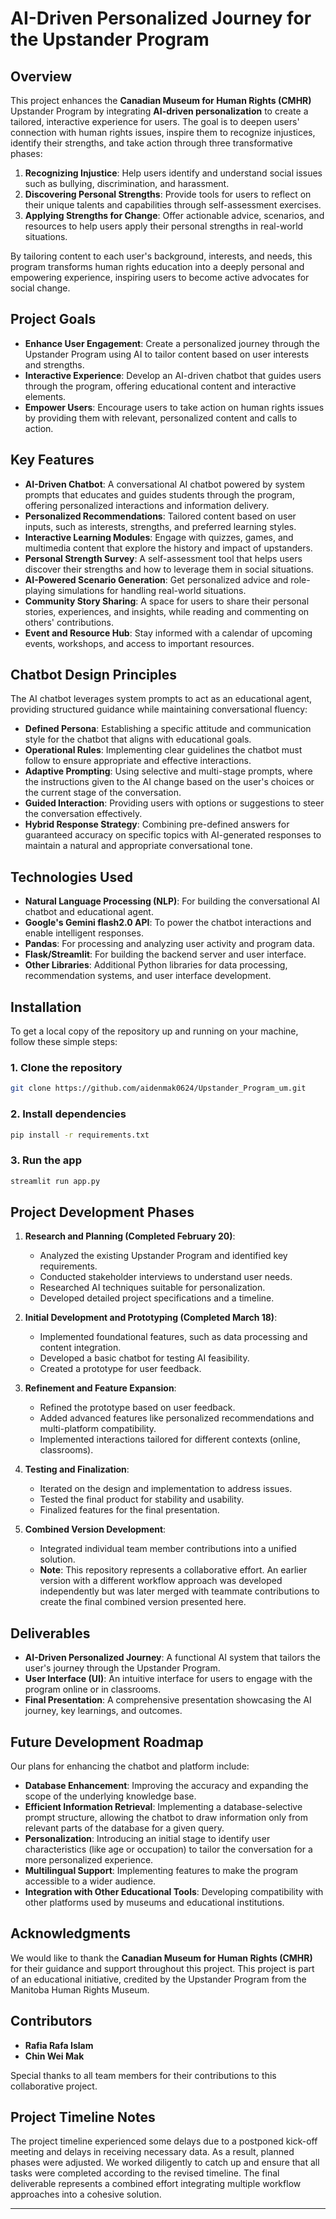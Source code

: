 # AI-Driven Personalized Journey for the Upstander Program

## Overview

This project enhances the **Canadian Museum for Human Rights (CMHR)** Upstander Program by integrating **AI-driven personalization** to create a tailored, interactive experience for users. The goal is to deepen users' connection with human rights issues, inspire them to recognize injustices, identify their strengths, and take action through three transformative phases:

1. **Recognizing Injustice**: Help users identify and understand social issues such as bullying, discrimination, and harassment.
2. **Discovering Personal Strengths**: Provide tools for users to reflect on their unique talents and capabilities through self-assessment exercises.
3. **Applying Strengths for Change**: Offer actionable advice, scenarios, and resources to help users apply their personal strengths in real-world situations.

By tailoring content to each user's background, interests, and needs, this program transforms human rights education into a deeply personal and empowering experience, inspiring users to become active advocates for social change.

## Project Goals

- **Enhance User Engagement**: Create a personalized journey through the Upstander Program using AI to tailor content based on user interests and strengths.
- **Interactive Experience**: Develop an AI-driven chatbot that guides users through the program, offering educational content and interactive elements.
- **Empower Users**: Encourage users to take action on human rights issues by providing them with relevant, personalized content and calls to action.

## Key Features

- **AI-Driven Chatbot**: A conversational AI chatbot powered by system prompts that educates and guides students through the program, offering personalized interactions and information delivery.
- **Personalized Recommendations**: Tailored content based on user inputs, such as interests, strengths, and preferred learning styles.
- **Interactive Learning Modules**: Engage with quizzes, games, and multimedia content that explore the history and impact of upstanders.
- **Personal Strength Survey**: A self-assessment tool that helps users discover their strengths and how to leverage them in social situations.
- **AI-Powered Scenario Generation**: Get personalized advice and role-playing simulations for handling real-world situations.
- **Community Story Sharing**: A space for users to share their personal stories, experiences, and insights, while reading and commenting on others' contributions.
- **Event and Resource Hub**: Stay informed with a calendar of upcoming events, workshops, and access to important resources.

## Chatbot Design Principles

The AI chatbot leverages system prompts to act as an educational agent, providing structured guidance while maintaining conversational fluency:

- **Defined Persona**: Establishing a specific attitude and communication style for the chatbot that aligns with educational goals.
- **Operational Rules**: Implementing clear guidelines the chatbot must follow to ensure appropriate and effective interactions.
- **Adaptive Prompting**: Using selective and multi-stage prompts, where the instructions given to the AI change based on the user's choices or the current stage of the conversation.
- **Guided Interaction**: Providing users with options or suggestions to steer the conversation effectively.
- **Hybrid Response Strategy**: Combining pre-defined answers for guaranteed accuracy on specific topics with AI-generated responses to maintain a natural and appropriate conversational tone.

## Technologies Used

- **Natural Language Processing (NLP)**: For building the conversational AI chatbot and educational agent.
- **Google's Gemini flash2.0 API**: To power the chatbot interactions and enable intelligent responses.
- **Pandas**: For processing and analyzing user activity and program data.
- **Flask/Streamlit**: For building the backend server and user interface.
- **Other Libraries**: Additional Python libraries for data processing, recommendation systems, and user interface development.

## Installation

To get a local copy of the repository up and running on your machine, follow these simple steps:

### 1. Clone the repository
```bash
git clone https://github.com/aidenmak0624/Upstander_Program_um.git
```

### 2. Install dependencies
```bash
pip install -r requirements.txt
```

### 3. Run the app
```bash
streamlit run app.py
```

## Project Development Phases

1. **Research and Planning (Completed February 20)**:
   - Analyzed the existing Upstander Program and identified key requirements.
   - Conducted stakeholder interviews to understand user needs.
   - Researched AI techniques suitable for personalization.
   - Developed detailed project specifications and a timeline.

2. **Initial Development and Prototyping (Completed March 18)**:
   - Implemented foundational features, such as data processing and content integration.
   - Developed a basic chatbot for testing AI feasibility.
   - Created a prototype for user feedback.

3. **Refinement and Feature Expansion**:
   - Refined the prototype based on user feedback.
   - Added advanced features like personalized recommendations and multi-platform compatibility.
   - Implemented interactions tailored for different contexts (online, classrooms).

4. **Testing and Finalization**:
   - Iterated on the design and implementation to address issues.
   - Tested the final product for stability and usability.
   - Finalized features for the final presentation.

5. **Combined Version Development**:
   - Integrated individual team member contributions into a unified solution.
   - **Note**: This repository represents a collaborative effort. An earlier version with a different workflow approach was developed independently but was later merged with teammate contributions to create the final combined version presented here.

## Deliverables

- **AI-Driven Personalized Journey**: A functional AI system that tailors the user's journey through the Upstander Program.
- **User Interface (UI)**: An intuitive interface for users to engage with the program online or in classrooms.
- **Final Presentation**: A comprehensive presentation showcasing the AI journey, key learnings, and outcomes.

## Future Development Roadmap

Our plans for enhancing the chatbot and platform include:

- **Database Enhancement**: Improving the accuracy and expanding the scope of the underlying knowledge base.
- **Efficient Information Retrieval**: Implementing a database-selective prompt structure, allowing the chatbot to draw information only from relevant parts of the database for a given query.
- **Personalization**: Introducing an initial stage to identify user characteristics (like age or occupation) to tailor the conversation for a more personalized experience.
- **Multilingual Support**: Implementing features to make the program accessible to a wider audience.
- **Integration with Other Educational Tools**: Developing compatibility with other platforms used by museums and educational institutions.

## Acknowledgments

We would like to thank the **Canadian Museum for Human Rights (CMHR)** for their guidance and support throughout this project. This project is part of an educational initiative, credited by the Upstander Program from the Manitoba Human Rights Museum.

## Contributors

- **Rafia Rafa Islam**
- **Chin Wei Mak**

Special thanks to all team members for their contributions to this collaborative project.

## Project Timeline Notes

The project timeline experienced some delays due to a postponed kick-off meeting and delays in receiving necessary data. As a result, planned phases were adjusted. We worked diligently to catch up and ensure that all tasks were completed according to the revised timeline. The final deliverable represents a combined effort integrating multiple workflow approaches into a cohesive solution.

---

